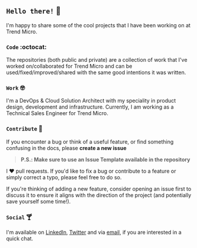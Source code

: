 ## `Hello there!` :wave:

I'm happy to share some of the cool projects that I have been working on at Trend Micro.


### `Code` :octocat:

The repositories (both public and private) are a collection of work that I've worked on/collaborated for Trend Micro and can be used/fixed/improved/shared with the same good intentions it was written.


### `Work` :nerd_face:

I'm a DevOps & Cloud Solution Architect with my speciality in product design, development and infrastructure. Currently, I am working as a Technical Sales Engineer for Trend Micro.


### `Contribute` :clap:

If you encounter a bug or think of a useful feature, or find something confusing in the docs, please
**create a new issue**

> **P.S.: Make sure to use an Issue Template available in the repository**

I :hearts:  pull requests. If you'd like to fix a bug or contribute to a feature or simply correct a typo, please feel free to do so.

If you're thinking of adding a new feature, consider opening an issue first to discuss it to ensure it aligns with the direction of the project (and potentially
save yourself some time!).


### `Social` :cocktail:

I'm available on [LinkedIn](https://linkedin.com/in/georgedavisc), [Twitter](https://twitter.com/GDCrocx) and via [email](mailto:george{underscore}davis{@}trendmicro{dot}com), if you are interested in a quick chat.